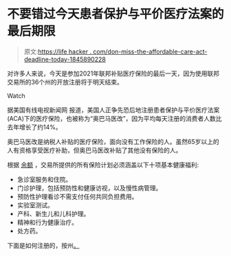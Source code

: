 # 不要错过今天患者保护与平价医疗法案的最后期限

> 原文:[https://life hacker . com/don-miss-the-affordable-care-act-deadline-today-1845890228](https://lifehacker.com/dont-miss-the-affordable-care-act-deadline-today-1845890228)

对许多人来说，今天是参加2021年联邦补贴医疗保险的最后一天，因为使用联邦交易所的36个州的开放注册将于明天结束。

Watch

据美国有线电视新闻网 报道，美国人正争先恐后地注册患者保护与平价医疗法案(ACA)下的医疗保险，也被称为“奥巴马医改”，因为平均每天注册的消费者人数比去年增长了约14%。

奥巴马医改是纳税人补贴的医疗保险，面向没有工作保险的人。虽然65岁以上的人有资格享受医疗补助，但奥巴马医改补贴了其他没有保险的人。

根据 [余额](https://www.thebalance.com/health-insurance-exchange-3306052) ，交易所提供的所有保险计划必须涵盖以下十项基本健康福利:

*   急诊室服务和住院。
*   门诊护理，包括预防性和健康访视，以及慢性病管理。
*   预防性护理看诊不需支付任何共同负担费用。
*   实验室测试。
*   产科、新生儿和儿科护理。
*   精神和行为健康治疗。
*   处方药。

下面是如何注册的，按州[。](https://www.healthcare.gov/marketplace-in-your-state/)